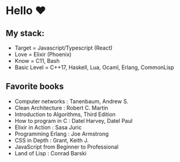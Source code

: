 # Hello ❤

## My stack:

* Target = Javascript/Typescript (React)
* Love = Elixir (Phoenix)
* Know = C11, Bash
* Basic Level = C++17, Haskell, Lua, Ocaml, Erlang, CommonLisp

## Favorite books

* Computer networks : Tanenbaum, Andrew S.
* Clean Architecture : Robert C. Martin
* Introduction to Algorithms, Third Edition
* How to program in C : Datel Harvey, Datel Paul
* Elixir in Action : Sasa Juric
* Programming Erlang : Joe Armstrong
* CSS in Depth : Grant, Keith J.
* JavaScript from Beginner to Professional
* Land of Lisp : Conrad Barski
